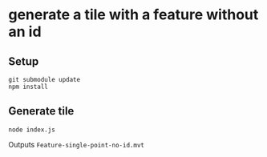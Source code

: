 # generate a tile with a feature without an id

## Setup

```
git submodule update
npm install
```

## Generate tile

```
node index.js
```

Outputs `Feature-single-point-no-id.mvt`